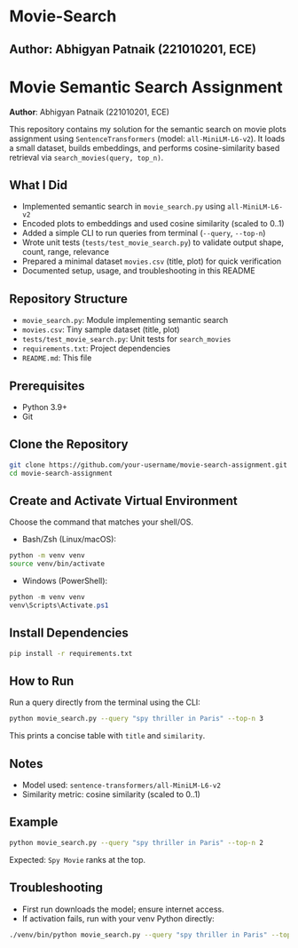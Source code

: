 # Movie-Search

## **Author**: Abhigyan Patnaik (221010201, ECE)

# Movie Semantic Search Assignment

**Author**: Abhigyan Patnaik (221010201, ECE)

This repository contains my solution for the semantic search on movie plots assignment using `SentenceTransformers` (model: `all-MiniLM-L6-v2`). It loads a small dataset, builds embeddings, and performs cosine-similarity based retrieval via `search_movies(query, top_n)`.

## What I Did
- Implemented semantic search in `movie_search.py` using `all-MiniLM-L6-v2`
- Encoded plots to embeddings and used cosine similarity (scaled to 0..1)
- Added a simple CLI to run queries from terminal (`--query`, `--top-n`)
- Wrote unit tests (`tests/test_movie_search.py`) to validate output shape, count, range, relevance
- Prepared a minimal dataset `movies.csv` (title, plot) for quick verification
- Documented setup, usage, and troubleshooting in this README

## Repository Structure
- `movie_search.py`: Module implementing semantic search
- `movies.csv`: Tiny sample dataset (title, plot)
- `tests/test_movie_search.py`: Unit tests for `search_movies`
- `requirements.txt`: Project dependencies
- `README.md`: This file

## Prerequisites
- Python 3.9+
- Git

## Clone the Repository
```bash
git clone https://github.com/your-username/movie-search-assignment.git
cd movie-search-assignment
```

## Create and Activate Virtual Environment
Choose the command that matches your shell/OS.

- Bash/Zsh (Linux/macOS):
```bash
python -m venv venv
source venv/bin/activate
```

- Windows (PowerShell):
```powershell
python -m venv venv
venv\Scripts\Activate.ps1
```

## Install Dependencies
```bash
pip install -r requirements.txt
```

## How to Run
Run a query directly from the terminal using the CLI:
```bash
python movie_search.py --query "spy thriller in Paris" --top-n 3
```
This prints a concise table with `title` and `similarity`.

## Notes
- Model used: `sentence-transformers/all-MiniLM-L6-v2`
- Similarity metric: cosine similarity (scaled to 0..1)

## Example
```bash
python movie_search.py --query "spy thriller in Paris" --top-n 2
```
Expected: `Spy Movie` ranks at the top.

## Troubleshooting
- First run downloads the model; ensure internet access.
- If activation fails, run with your venv Python directly:
```bash
./venv/bin/python movie_search.py --query "spy thriller in Paris" --top-n 3
```
